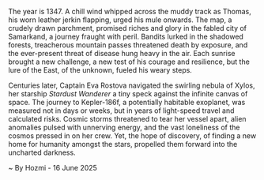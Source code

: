 
The year is 1347.  A chill wind whipped across the muddy track as Thomas, his worn leather jerkin flapping, urged his mule onwards.  The map, a crudely drawn parchment, promised riches and glory in the fabled city of Samarkand, a journey fraught with peril.  Bandits lurked in the shadowed forests, treacherous mountain passes threatened death by exposure, and the ever-present threat of disease hung heavy in the air.  Each sunrise brought a new challenge, a new test of his courage and resilience, but the lure of the East, of the unknown, fueled his weary steps.

Centuries later, Captain Eva Rostova navigated the swirling nebula of Xylos, her starship *Stardust Wanderer* a tiny speck against the infinite canvas of space.  The journey to Kepler-186f, a potentially habitable exoplanet, was measured not in days or weeks, but in years of light-speed travel and calculated risks.  Cosmic storms threatened to tear her vessel apart, alien anomalies pulsed with unnerving energy, and the vast loneliness of the cosmos pressed in on her crew.  Yet, the hope of discovery, of finding a new home for humanity amongst the stars, propelled them forward into the uncharted darkness.

~ By Hozmi - 16 June 2025
